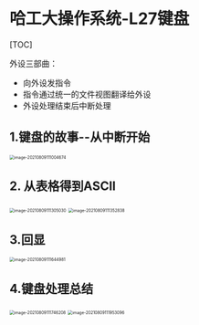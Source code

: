 # 哈工大操作系统-L27键盘

[TOC]



外设三部曲：

- 向外设发指令
- 指令通过统一的文件视图翻译给外设
- 外设处理结束后中断处理

## 1.键盘的故事--从中断开始

<img src="E:\AAAAAAAuniPPT\4_1PPT\CSclass-OS(git)\学习笔记\${图片}\image-20210809111004674.png" alt="image-20210809111004674" style="zoom:50%;" />

## 2. 从表格得到ASCII

<img src="E:\AAAAAAAuniPPT\4_1PPT\CSclass-OS(git)\学习笔记\${图片}\image-20210809111305030.png" alt="image-20210809111305030" style="zoom:50%;" />

<img src="E:\AAAAAAAuniPPT\4_1PPT\CSclass-OS(git)\学习笔记\${图片}\image-20210809111352838.png" alt="image-20210809111352838" style="zoom:50%;" />

## 3.回显

<img src="E:\AAAAAAAuniPPT\4_1PPT\CSclass-OS(git)\学习笔记\${图片}\image-20210809111644981.png" alt="image-20210809111644981" style="zoom:50%;" />

## 4.键盘处理总结

<img src="E:\AAAAAAAuniPPT\4_1PPT\CSclass-OS(git)\学习笔记\${图片}\image-20210809111746208.png" alt="image-20210809111746208" style="zoom:50%;" />

<img src="E:\AAAAAAAuniPPT\4_1PPT\CSclass-OS(git)\学习笔记\${图片}\image-20210809111953096.png" alt="image-20210809111953096" style="zoom:50%;" />